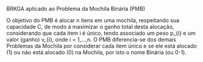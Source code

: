 BRKGA aplicado ao Problema da Mochila Binária (PMB)

O objetivo do PMB é alocar n itens em uma mochila, respeitando sua capacidade C, de modo a maximizar o ganho total desta alocação, considerando que cada item i é único, tendo associado um peso p_{i} e um valor (ganho) v_{i}, onde i = 1,...,n. O PMB diferencia-se dos demais Problemas da Mochila por considerar cada item único e se ele está alocado (1) ou não está alocado (0) na Mochila, por isto o nome Binária (ou 0-1).
